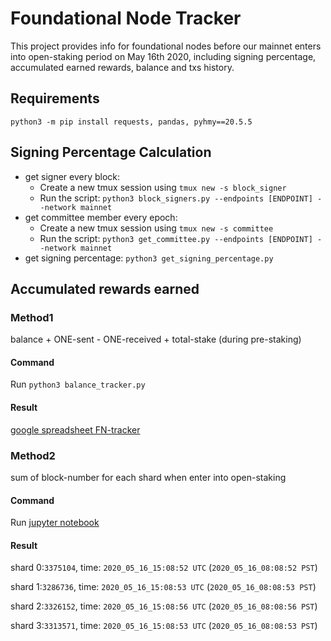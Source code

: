 # Foundational Node Tracker
This project provides info for foundational nodes before our mainnet enters into open-staking period on May 16th 2020, including signing percentage, accumulated earned rewards, balance and txs history.

## Requirements
`python3 -m pip install requests, pandas, pyhmy==20.5.5`

## Signing Percentage Calculation
- get signer every block: 
	- Create a new tmux session using `tmux new -s block_signer`
	- Run the script: `python3 block_signers.py --endpoints [ENDPOINT] --network mainnet`
- get committee member every epoch:
	- Create a new tmux session using `tmux new -s committee`
	- Run the script: `python3 get_committee.py --endpoints [ENDPOINT] --network mainnet`
- get signing percentage: `python3 get_signing_percentage.py`

## Accumulated rewards earned
### Method1
balance + ONE-sent - ONE-received + total-stake (during pre-staking) 

#### Command
Run `python3 balance_tracker.py`

#### Result 
[google spreadsheet FN-tracker](https://docs.google.com/spreadsheets/d/1AyYHWSkKOCzMY0ZvoT049DapIDvkEhpnfbA1WidJm3o/edit?usp=sharing)

### Method2
sum of block-number for each shard when enter into open-staking

#### Command
Run [jupyter notebook](https://github.com/harmony-one/harmony-log-analysis/tree/master/projects/FN_tracker/notebooks/get_block_number_open_staking.ipynb)

#### Result
shard 0:`3375104`, time: `2020_05_16_15:08:52 UTC` (`2020_05_16_08:08:52 PST`)

shard 1:`3286736`, time: `2020_05_16_15:08:53 UTC` (`2020_05_16_08:08:53 PST`)

shard 2:`3326152`, time: `2020_05_16_15:08:56 UTC` (`2020_05_16_08:08:56 PST`)

shard 3:`3313571`, time: `2020_05_16_15:08:53 UTC` (`2020_05_16_08:08:53 PST`)
